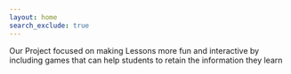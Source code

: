 ```yaml
---
layout: home
search_exclude: true
---
```

Our Project focused on making Lessons more fun and interactive by including games that can help students to retain the information they learn